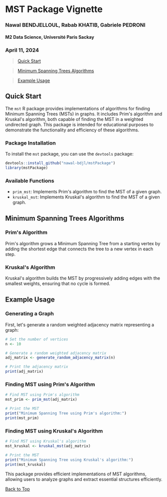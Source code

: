 # MST Package Vignette

### Nawal BENDJELLOUL, Rabab KHATIB, Gabriele PEDRONI

#### M2 Data Science, Université Paris Sackay

### April 11, 2024

> [Quick Start](#qs)

> [Minimum Spanning Trees Algorithms](#mst)

> [Example Usage](#usage)

<a id="qs"></a>

## Quick Start

The `mst` R package provides implementations of algorithms for finding Minimum Spanning Trees (MSTs) in graphs. It includes Prim's algorithm and Kruskal's algorithm, both capable of finding the MST in a weighted undirected graph. This package is intended for educational purposes to demonstrate the functionality and efficiency of these algorithms.

### Package Installation

To install the `mst` package, you can use the `devtools` package:

```r
devtools::install_github("nawal-bdjl/mstPackage")
library(mstPackage)
```

### Available Functions

- `prim_mst`: Implements Prim's algorithm to find the MST of a given graph.
- `kruskal_mst`: Implements Kruskal's algorithm to find the MST of a given graph.

<a id="mst"></a>

## Minimum Spanning Trees Algorithms

### Prim's Algorithm

Prim's algorithm grows a Minimum Spanning Tree from a starting vertex by adding the shortest edge that connects the tree to a new vertex in each step.

### Kruskal's Algorithm

Kruskal's algorithm builds the MST by progressively adding edges with the smallest weights, ensuring that no cycle is formed.

<a id="usage"></a>

## Example Usage

### Generating a Graph

First, let's generate a random weighted adjacency matrix representing a graph:

```r
# Set the number of vertices
n <- 10

# Generate a random weighted adjacency matrix
adj_matrix <- generate_random_adjacency_matrix(n)

# Print the adjacency matrix
print(adj_matrix)
```

### Finding MST using Prim's Algorithm

```r
# Find MST using Prim's algorithm
mst_prim <- prim_mst(adj_matrix)

# Print the MST
print("Minimum Spanning Tree using Prim's algorithm:")
print(mst_prim)
```

### Finding MST using Kruskal's Algorithm

```r
# Find MST using Kruskal's algorithm
mst_kruskal <- kruskal_mst(adj_matrix)

# Print the MST
print("Minimum Spanning Tree using Kruskal's algorithm:")
print(mst_kruskal)
```

This package provides efficient implementations of MST algorithms, allowing users to analyze graphs and extract essential structures efficiently.

[Back to Top](#top)
